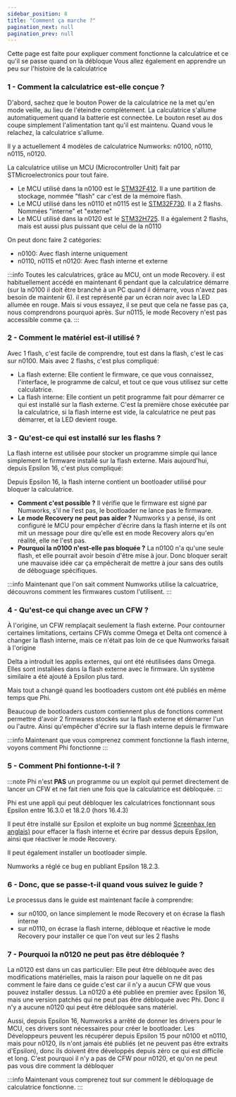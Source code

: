 ```yaml
---
sidebar_position: 8
title: "Comment ça marche ?"
pagination_next: null
pagination_prev: null
---
```


Cette page est faite pour expliquer comment fonctionne la calculatrice et ce qu'il se passe quand on la débloque
Vous allez également en apprendre un peu sur l'histoire de la calculatrice

### 1 - Comment la calculatrice est-elle conçue ?

D'abord, sachez que le bouton Power de la calculatrice ne la met qu'en mode veille, au lieu de l'éteindre complètement. La calculatrice s'allume automatiquement quand la batterie est connectée. Le bouton reset au dos coupe simplement l'alimentation tant qu'il est maintenu. Quand vous le relachez, la calculatrice s'allume.

Il y a actuellement 4 modèles de calculatrice Numworks: n0100, n0110, n0115, n0120.

La calculatrice utilise un MCU (Microcontroller Unit) fait par STMicroelectronics pour tout faire.
- Le MCU utilisé dans la n0100 est le [STM32F412](https://www.st.com/en/microcontrollers-microprocessors/stm32f412.html). Il a une partition de stockage, nommée "flash" car c'est de la mémoire flash.
- Le MCU utilisé dans les n0110 et n0115 est le [STM32F730](https://www.st.com/en/microcontrollers-microprocessors/stm32f730r8.html). Il a 2 flashs. Nommées "interne" et "externe"
- Le MCU utilisé dans la n0120 est le [STM32H725](https://www.st.com/en/microcontrollers-microprocessors/stm32h725-735.html). Il a également 2 flashs, mais est aussi plus puissant que celui de la n0110

On peut donc faire 2 catégories:
- n0100: Avec flash interne uniquement
- n0110, n0115 et n0120: Avec flash interne et externe

:::info
Toutes les calculatrices, grâce au MCU, ont un mode Recovery. il est habituellement accédé en maintenant 6 pendant que la calculatrice démarre (sur la n0100 il doit être branché à un PC quand il démarre, vous n'avez pas besoin de maintenir 6). il est représenté par un écran noir avec la LED allumée en rouge. Mais si vous essayez, il se peut que cela ne fasse pas ça, nous comprendrons pourquoi après.
Sur n0115, le mode Recovery n'est pas accessible comme ça.
:::

### 2 - Comment le matériel est-il utilisé ?

Avec 1 flash, c'est facile de comprendre, tout est dans la flash, c'est le cas sur n0100. Mais avec 2 flashs, c'est plus compliqué:

- La flash externe: Elle contient le firmware, ce que vous connaissez, l'interface, le programme de calcul, et tout ce que vous utilisez sur cette calculatrice.
- La flash interne: Elle contient un petit programme fait pour démarrer ce qui est installé sur la flash externe. C'est la première chose exécutée par la calculatrice, si la flash interne est vide, la calculatrice ne peut pas démarrer, et la LED devient rouge.

### 3 - Qu'est-ce qui est installé sur les flashs ?

La flash interne est utilisée pour stocker un programme simple qui lance simplement le firmware installé sur la flash externe. Mais aujourd'hui, depuis Epsilon 16, c'est plus compliqué:

Depuis Epsilon 16, la flash interne contient un bootloader utilisé pour bloquer la calculatrice.
- **Comment c'est possible ?** Il vérifie que le firmware est signé par Numworks, s'il ne l'est pas, le bootloader ne lance pas le firmware.
- **Le mode Recovery ne peut pas aider ?** Numworks y a pensé, ils ont configuré le MCU pour empêcher d'écrire dans la flash interne et ils ont mit un message pour dire qu'elle est en mode Recovery alors qu'en réalité, elle ne l'est pas.
- **Pourquoi la n0100 n'est-elle pas bloquée ?** La n0100 n'a qu'une seule flash, et elle pourrait avoir besoin d'être mise à jour. Donc bloquer serait une mauvaise idée car ça empêcherait de mettre à jour sans des outils de déboguage spécifiques.

:::info
Maintenant que l'on sait comment Numworks utilise la calcuatrice, découvrons comment les firmwares custom l'utilisent.
:::

### 4 - Qu'est-ce qui change avec un CFW ?

À l'origine, un CFW remplaçait seulement la flash externe. Pour contourner certaines limitations, certains CFWs comme Omega et Delta ont comencé à changer la flash interne, mais ce n'était pas loin de ce que Numworks faisait à l'origine

Delta a introduit les applis externes, qui ont été réutilisées dans Omega. Elles sont installées dans la flash externe avec le firmware. Un système similaire a été ajouté à Epsilon plus tard.

Mais tout a changé quand les bootloaders custom ont été publiés en même temps que Phi.

Beaucoup de bootloaders custom contiennent plus de fonctions comment permettre d'avoir 2 firmwares stockés sur la flash externe et démarrer l'un ou l'autre. Ainsi qu'empêcher d'écrire sur la flash interne depuis le firmware

:::info
Maintenant que vous comprenez comment fonctionne la flash interne, voyons comment Phi fonctionne
:::

### 5 - Comment Phi fontionne-t-il ?

:::note
Phi n'est **PAS** un programme ou un exploit qui permet directement de lancer un CFW et ne fait rien une fois que la calculatrice est débloquée.
:::

Phi est une appli qui peut débloquer les calculatrices fonctionnant sous Epsilon entre 16.3.0 et 18.2.0 (hors 16.4.3)

Il peut être installé sur Epsilon et exploite un bug nommé [Screenhax (en anglais)](https://blog.mfriess.xyz/screenhax/) pour effacer la flash interne et écrire par dessus depuis Epsilon, ainsi que réactiver le mode Recovery.

Il peut également installer un bootloader simple.

Numworks a réglé ce bug en publiant Epsilon 18.2.3.

### 6 - Donc, que se passe-t-il quand vous suivez le guide ?

Le processus dans le guide est maintenant facile à comprendre:
- sur n0100, on lance simplement le mode Recovery et on écrase la flash interne
- sur n0110, on écrase la flash interne, débloque et réactive le mode Recovery pour installer ce que l'on veut sur les 2 flashs

### 7 - Pourquoi la n0120 ne peut pas être débloquée ?

La n0120 est dans un cas particulier:
Elle peut être débloquée avec des modifications matérielles, mais la raison pour laquelle on ne dit pas comment le faire dans ce guide c'est car il n'y a aucun CFW que vous pouvez installer dessus.
La n0120 a été publiée en premier avec Epsilon 16, mais une version patchés qui ne peut pas être débloquée avec Phi. Donc il n'y a aucune n0120 qui peut être débloquée sans matériel.

Aussi, depuis Epsilon 16, Numworks a arrêté de donner les drivers pour le MCU, ces drivers sont nécessaires pour créer le bootloader. Les Développeurs peuvent les récupérer depuis Epsilon 15 pour n0100 et n0110, mais pour n0120, ils n'ont jamais été publiés (et ne peuvent pas être extraits d'Epsilon), donc ils doivent être développés depuis zéro ce qui est difficile et long. C'est pourquoi il n'y a pas de CFW pour n0120, et qu'on ne peut pas vous dire comment la débloquer

:::info
Maintenant vous comprenez tout sur comment le débloquage de calculatrice fonctionne.
:::